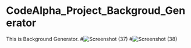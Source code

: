 # CodeAlpha_Project_Backgroud_Generator
This is  Background Generator.
#![Screenshot (37)](https://github.com/Ajay-Nilkanth08/CodeAlpha_Project_Backgroud_Generator/assets/145050737/10e2d732-3c5e-47c2-a619-8ed4b034e3e6)
#![Screenshot (38)](https://github.com/Ajay-Nilkanth08/CodeAlpha_Project_Backgroud_Generator/assets/145050737/67226587-0b34-44ab-a995-a3059e2c76a1)


